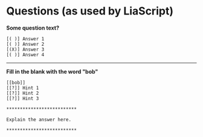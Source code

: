 # Questions (as used by LiaScript)

**Some question text?**

    [( )] Answer 1
    [( )] Answer 2
    [(X)] Answer 3
    [( )] Answer 4



---

**Fill in the blank with the word "bob"**

    [[bob]]
    [[?]] Hint 1
    [[?]] Hint 2
    [[?]] Hint 3

    **************************

    Explain the answer here.
    
    **************************
